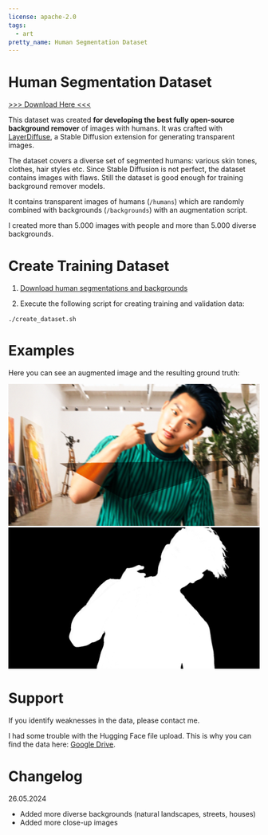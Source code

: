 ```yaml
---
license: apache-2.0
tags:
  - art
pretty_name: Human Segmentation Dataset
---
```


# Human Segmentation Dataset

[>>> Download Here <<<](https://drive.google.com/drive/folders/1K1lK6nSoaQ7PLta-bcfol3XSGZA1b9nt?usp=drive_link)

This dataset was created **for developing the best fully open-source background remover** of images with humans. It was crafted with [LayerDiffuse](https://github.com/layerdiffusion/LayerDiffuse), a Stable Diffusion extension for generating transparent images.

The dataset covers a diverse set of segmented humans: various skin tones, clothes, hair styles etc. Since Stable Diffusion is not perfect, the dataset contains images with flaws. Still the dataset is good enough for training background remover models.

It contains transparent images of humans (`/humans`) which are randomly combined with backgrounds (`/backgrounds`) with an augmentation script.

I created more than 5.000 images with people and more than 5.000 diverse backgrounds.

# Create Training Dataset

1. [Download human segmentations and backgrounds](https://drive.google.com/drive/folders/1K1lK6nSoaQ7PLta-bcfol3XSGZA1b9nt?usp=drive_link)

2. Execute the following script for creating training and validation data:

```
./create_dataset.sh
```

# Examples

Here you can see an augmented image and the resulting ground truth:

![](example_image.png)
![](example_ground_truth.png)

# Support

If you identify weaknesses in the data, please contact me.

I had some trouble with the Hugging Face file upload. This is why you can find the data here: [Google Drive](https://drive.google.com/drive/folders/1K1lK6nSoaQ7PLta-bcfol3XSGZA1b9nt?usp=drive_link).

# Changelog

26.05.2024

- Added more diverse backgrounds (natural landscapes, streets, houses)
- Added more close-up images
